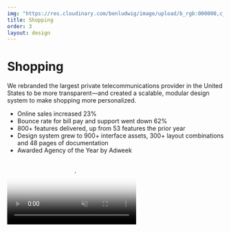 ```yaml
---
img: "https://res.cloudinary.com/benludwig/image/upload/b_rgb:000000,c_crop,f_auto,g_center,h_1080,o_60,q_auto:best,w_1080/v1587155809/b8_ftctdq.png"
title: Shopping
order: 3
layout: design
---
```

<div class="text">
  <h1>Shopping</h1>
  <p>We rebranded the largest private telecommunications provider in the United States to be more transparent&mdash;and created a scalable, modular design system to make shopping more personalized.</p>
  <ul>
  <li>Online sales increased 23%</li>
  <li>Bounce rate for bill pay and support went down 62%</li>
  <li>800+ features delivered, up from 53 features the prior year</li>
  <li>Design system grew to 900+ interface assets, 300+ layout combinations and 48 pages of documentation</li>
  <li>Awarded Agency of the Year by Adweek</li>
  </ul>
</div>

<div class="video">
  <video autoplay loop muted playsinline controls poster="https://res.cloudinary.com/benludwig/image/upload/f_auto,q_auto:best/v1590528451/wifi_page_frame_iaahcp.png">
  <source src="https://res.cloudinary.com/benludwig/video/upload/q_auto:best/v1590528468/Wifi_page_jm4gad.mp4">
  <source src="https://res.cloudinary.com/benludwig/video/upload/q_auto:best/v1590528468/Wifi_page_jm4gad.webm" type="video/webm">
  Your browser does not support the video tag.</video>
</div>
